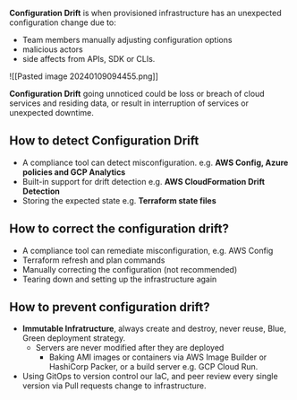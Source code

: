**Configuration Drift** is when provisioned infrastructure has an unexpected configuration change due to:
- Team members manually adjusting configuration options
- malicious actors
- side affects from APIs, SDK or CLIs.

![[Pasted image 20240109094455.png]]

**Configuration Drift** going unnoticed could be loss or breach of cloud services and residing data, or result in interruption of services or unexpected downtime.

## How to detect Configuration Drift
- A compliance tool can detect misconfiguration. e.g. **AWS Config, Azure policies and GCP Analytics**
- Built-in support for drift detection e.g. **AWS CloudFormation Drift Detection**
- Storing the expected state e.g. **Terraform state files**

## How to correct the configuration drift?
- A compliance tool can remediate misconfiguration, e.g. AWS Config
- Terraform refresh and plan commands
- Manually correcting the configuration (not recommended)
- Tearing down and setting up the infrastructure again

## How to prevent configuration drift?
- **Immutable Infratructure**, always create and destroy, never reuse, Blue, Green deployment strategy.
	- Servers are never modified after they are deployed
		- Baking AMI images or containers via AWS Image Builder or HashiCorp Packer, or a build server e.g. GCP Cloud Run.
- Using GitOps to version control our IaC, and peer review every single version via Pull requests change to infrastructure.